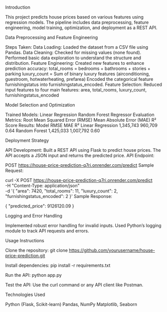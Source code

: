 Introduction

This project predicts house prices based on various features using regression models. The pipeline includes data preprocessing, feature engineering, model training, optimization, and deployment as a REST API.



Data Preprocessing and Feature Engineering

Steps Taken:
Data Loading:
Loaded the dataset from a CSV file using Pandas.
Data Cleaning:
Checked for missing values (none found).
Performed basic data exploration to understand the structure and distribution.
Feature Engineering:
Created new features to enhance prediction accuracy:
total_rooms = bedrooms + bathrooms + stories + parking
luxury_count = Sum of binary luxury features (airconditioning, guestroom, hotwaterheating, prefarea)
Encoded the categorical feature furnishingstatus into furnishingstatus_encoded.
Feature Selection:
Reduced input features to four main features:
area, total_rooms, luxury_count, furnishingstatus_encoded



 Model Selection and Optimization

Trained Models:
Linear Regression
Random Forest Regressor
Evaluation Metrics:
Root Mean Squared Error (RMSE)
Mean Absolute Error (MAE)
R² Score
Results:
Model	            RMSE	      MAE	   R²
Linear Regression	1,345,743	960,709	0.64
Random Forest	1,425,033	1,007,792	0.60

Deployment Strategy

API Development:
Built a REST API using Flask to predict house prices.
The API accepts a JSON input and returns the predicted price.
API Endpoint:

POST https://house-price-prediction-q7ri.onrender.com/predict 
Sample Request:

curl -X POST https://house-price-prediction-q7ri.onrender.com/predict  \
    -H "Content-Type: application/json" \
    -d '{
        "area": 7420,
        "total_rooms": 11,
        "luxury_count": 2,
        "furnishingstatus_encoded": 2
    }'
Sample Response:

{
    "predicted_price": 9126120.09
}


 Logging and Error Handling

Implemented robust error handling for invalid inputs.
Used Python’s logging module to track API requests and errors.



Usage Instructions

Clone the repository:
git clone https://github.com/yourusername/house-price-prediction.git

Install dependencies:
pip install -r requirements.txt

Run the API:
python app.py

Test the API: Use the curl command or any API client like Postman.


Technologies Used

Python (Flask, Scikit-learn)
Pandas, NumPy
Matplotlib, Seaborn